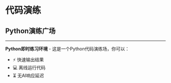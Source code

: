 # 代码演练

## Python演练广场
---
**Python即时练习环境** - 这是一个Python代码演练场，你可以：

- ⚡ 快速输出结果
- 💻 离线运行代码
- ⏳ 无AI响应延迟
